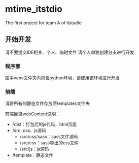 # mtime_itstdio
The first project for team A of itstudio
## 开始开发
请不要提交IDE相关、个人、临时文件
请个人单独创建分支进行开发
### 程序部
库中venv文件夹内包含python环境，请使用该环境进行开发
### 前端
请将所有的静态文件存放至templates文件夹

前端目录webContent说明：

- /dist：打包后的js代码，html页面
- /src: css、js源码
  - /src/css/sass：sass文件源码
  - /src/css：sass导出的css文件
  - /src/js：js源码
- /template：静态文件